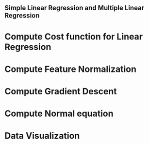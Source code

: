 ## Simple Linear Regression and Multiple Linear Regression

# Compute Cost function for Linear Regression
# Compute Feature Normalization
# Compute Gradient Descent
# Compute Normal equation
# Data Visualization